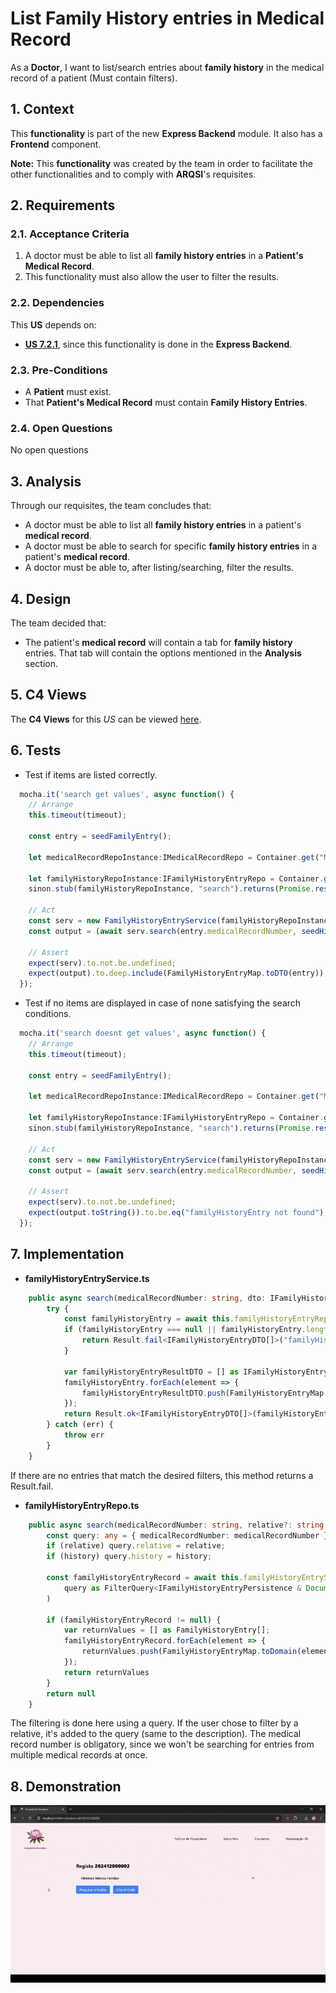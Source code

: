 # List Family History entries in Medical Record

As a **Doctor**, I want to list/search entries about **family history** in the medical record of a patient (Must contain filters).

## 1. Context

This **functionality** is part of the new **Express Backend** module. It also has a **Frontend** component.

**Note:** This **functionality** was created by the team in order to facilitate the other functionalities and to comply with **ARQSI**'s requisites.

## 2. Requirements

### 2.1. Acceptance Criteria

1. A doctor must be able to list all **family history entries** in a **Patient's Medical Record**.
2. This functionality must also allow the user to filter the results.

### 2.2. Dependencies

This **US** depends on:
* [**US 7.2.1**](../7-2-1/readme.md), since this functionality is done in the **Express Backend**.

### 2.3. Pre-Conditions

* A **Patient** must exist.
* That **Patient's Medical Record** must contain **Family History Entries**.

### 2.4. Open Questions

No open questions

## 3. Analysis

Through our requisites, the team concludes that:
* A doctor must be able to list all **family history entries** in a patient's **medical record**.
* A doctor must be able to search for specific **family history entries** in a patient's **medical record**.
* A doctor must be able to, after listing/searching, filter the results.

## 4. Design

The team decided that:
* The patient's **medical record** will contain a tab for **family history** entries. That tab will contain the options mentioned in the **Analysis** section.

## 5. C4 Views

The **C4 Views** for this *US* can be viewed [here](views/readme.md).

## 6. Tests

* Test if items are listed correctly.

```ts
  mocha.it('search get values', async function() {
    // Arrange
    this.timeout(timeout);

    const entry = seedFamilyEntry();

    let medicalRecordRepoInstance:IMedicalRecordRepo = Container.get("MedicalRecordRepo");

    let familyHistoryRepoInstance:IFamilyHistoryEntryRepo = Container.get("FamilyHistoryRepo");
    sinon.stub(familyHistoryRepoInstance, "search").returns(Promise.resolve([entry]));

    // Act
    const serv = new FamilyHistoryEntryService(familyHistoryRepoInstance, medicalRecordRepoInstance);
    const output = (await serv.search(entry.medicalRecordNumber, seedHistoryChange())).getValue();
  
    // Assert
    expect(serv).to.not.be.undefined;
    expect(output).to.deep.include(FamilyHistoryEntryMap.toDTO(entry));
  });
```

* Test if no items are displayed in case of none satisfying the search conditions.

```ts
  mocha.it('search doesnt get values', async function() {
    // Arrange
    this.timeout(timeout);

    const entry = seedFamilyEntry();

    let medicalRecordRepoInstance:IMedicalRecordRepo = Container.get("MedicalRecordRepo");

    let familyHistoryRepoInstance:IFamilyHistoryEntryRepo = Container.get("FamilyHistoryRepo");
    sinon.stub(familyHistoryRepoInstance, "search").returns(Promise.resolve([]));

    // Act
    const serv = new FamilyHistoryEntryService(familyHistoryRepoInstance, medicalRecordRepoInstance);
    const output = (await serv.search(entry.medicalRecordNumber, seedHistoryChange())).errorValue();
  
    // Assert
    expect(serv).to.not.be.undefined;
    expect(output.toString()).to.be.eq("familyHistoryEntry not found");
  });
```

## 7. Implementation

* **familyHistoryEntryService.ts**

```ts
    public async search(medicalRecordNumber: string, dto: IFamilyHistoryEntryOptionalDTO): Promise<Result<IFamilyHistoryEntryDTO[]>> {
        try {
            const familyHistoryEntry = await this.familyHistoryEntryRepo.search(medicalRecordNumber, dto.relative, dto.history);
            if (familyHistoryEntry === null || familyHistoryEntry.length == 0) {
                return Result.fail<IFamilyHistoryEntryDTO[]>("familyHistoryEntry not found")
            }

            var familyHistoryEntryResultDTO = [] as IFamilyHistoryEntryDTO[];
            familyHistoryEntry.forEach(element => {
                familyHistoryEntryResultDTO.push(FamilyHistoryEntryMap.toDTO(element));
            });
            return Result.ok<IFamilyHistoryEntryDTO[]>(familyHistoryEntryResultDTO)
        } catch (err) {
            throw err
        }
    }
```

If there are no entries that match the desired filters, this method returns a Result.fail.

* **familyHistoryEntryRepo.ts**

```ts
    public async search(medicalRecordNumber: string, relative?: string, history?: string): Promise<FamilyHistoryEntry[]> {
        const query: any = { medicalRecordNumber: medicalRecordNumber }
        if (relative) query.relative = relative;
        if (history) query.history = history;

        const familyHistoryEntryRecord = await this.familyHistoryEntrySchema.find(
            query as FilterQuery<IFamilyHistoryEntryPersistence & Document>
        )

        if (familyHistoryEntryRecord != null) {
            var returnValues = [] as FamilyHistoryEntry[];
            familyHistoryEntryRecord.forEach(element => {
                returnValues.push(FamilyHistoryEntryMap.toDomain(element));
            });
            return returnValues
        }
        return null
    }
```

The filtering is done here using a query. If the user chose to filter by a relative, it's added to the query (same to the description). The medical record number is obligatory, since we won't be searching for entries from multiple medical records at once.

## 8. Demonstration

![](demonstration/demonstration.gif)